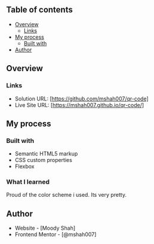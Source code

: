 ## Table of contents

- [Overview](#overview)
  - [Links](#links)
- [My process](#my-process)
  - [Built with](#built-with)
- [Author](#author)

## Overview

### Links

- Solution URL: [https://github.com/mshah007/qr-code]
- Live Site URL: [https://mshah007.github.io/qr-code/]

## My process

### Built with

- Semantic HTML5 markup
- CSS custom properties
- Flexbox

### What I learned
Proud of the color scheme i used.
Its very pretty.
## Author

- Website - [Moody Shah]
- Frontend Mentor - [@mshah007]

